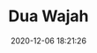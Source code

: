 ---
id_post: 1
title: "Dua Wajah"
date: 2020-12-06 18:21:26
description: 'Two side of art'
image: 'https://i.postimg.cc/6TxwqgsL/IMG-20201114-150708.jpg'
categories: kubisme
artist: 'Gallery teplok.id'
instagram: 'dian_djoyo'
---